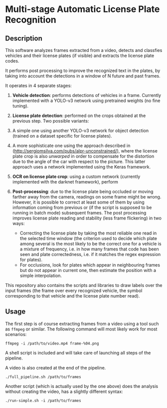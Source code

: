 # Multi-stage Automatic License Plate Recognition

## Description

This software analyzes frames extracted from a video, detects and classfies
vehicles and their license plates (if visible) and extracts the license plate
codes.

It performs post processing to improve the recognized text in the plates, by
taking into account the detections in a window of N future and past frames.

It operates in 4 separate stages:

1. **Vehicle detection**: performs detections of vehicles in a frame. Currently
   implemented with a YOLO-v3 network using pretrained weights (no fine tuning).

1. **License plate detection**: performed on the crops obtained at the previous
   step. Two possible variants:

  1. A simple one using another YOLO-v3 network for object detection (trained on
     a dataset specific for license plates).

  1. A more sophisticate one using the approach described in
     (http://sergiomsilva.com/pubs/alpr-unconstrained/), where the license plate
     crop is also *unwarped* in order to compensate for the distortion due to
     the angle of the car with respect to the picture. This latter approach uses
     a network implemented using the Keras framework.

1. **OCR on license plate crop**: using a custom network (currently implemented
   with the darknet framework), perform

1. **Post-processing**: due to the license plate being occluded or moving
   farther away from the camera, readings on some frame might be wrong. However,
   it is possible to correct at least some of them by using information coming
   from previous or (if the script is supposed to be running in batch mode)
   subsequent frames.
   The post processing improves license plate reading and stability (less frame
   flickering) in two ways:
   * Correcting the license plate by taking the most reliable one read in the
     selected time window (the criterion used to decide which plate among
     several is the most likely to be the correct one for a vehicle is a mixture
     of frequency, i.e. in how many frames that code has been seen and plate
     correctedness, i.e. if it matches the regex expression for plates).
   * For occlusions, look for plates which appear in neighbouring frames but do
     not appear in current one, then estimate the position with a simple
     interpolation.

This repository also contains the scripts and libraries to draw labels
over the input frames (the frame over every recognized vehicle, the symbol
corresponding to that vehicle and the license plate number read).

## Usage

The first step is of course extracting frames from a video using a tool such as
`ffmpeg` or similar. The following command will most likely work for most
scenarios:

```shell
ffmpeg -i /path/to/video.mp4 frame-%04.png
```

A shell script is included and will take care of launching all steps of the
pipeline.

A video is also created at the end of the pipeline.

```shell
./full_pipeline.sh /path/to/frames
```

Another script (which is actually used by the one above) does the analysis
without creating the video, has a slightly different syntax:

```shell
./run-simple.sh -i /path/to/frames
```
